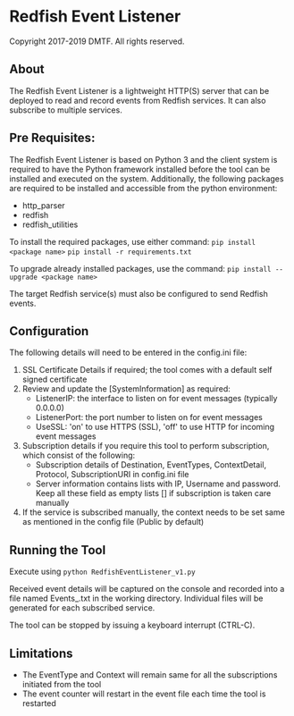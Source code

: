 # Redfish Event Listener

Copyright 2017-2019 DMTF. All rights reserved.

## About

The Redfish Event Listener is a lightweight HTTP(S) server that can be deployed to read and record events from Redfish services.  It can also subscribe to multiple services.

## Pre Requisites:

The Redfish Event Listener is based on Python 3 and the client system is required to have the Python framework installed before the tool can be installed and executed on the system.  Additionally, the following packages are required to be installed and accessible from the python environment:
* http_parser
* redfish
* redfish_utilities

To install the required packages, use either command:
`pip install <package name>`
`pip install -r requirements.txt`

To upgrade already installed packages, use the command:
`pip install --upgrade <package name>`

The target Redfish service(s) must also be configured to send Redfish events.

## Configuration

The following details will need to be entered in the config.ini file:

1. SSL Certificate Details if required; the tool comes with a default self signed certificate
2. Review and update the [SystemInformation] as required:
    * ListenerIP: the interface to listen on for event messages (typically 0.0.0.0)
    * ListenerPort: the port number to listen on for event messages
    * UseSSL: 'on' to use HTTPS (SSL), 'off' to use HTTP for incoming event messages
3. Subscription details if you require this tool to perform subscription, which consist of the following:
    * Subscription details of Destination, EventTypes, ContextDetail, Protocol, SubscriptionURI in config.ini file
    * Server information contains lists with IP, Username and password. Keep all these field as empty lists [] if subscription is taken care manually
4. If the service is subscribed manually, the context needs to be set same as mentioned in the config file (Public by default)

## Running the Tool

Execute using `python RedfishEventListener_v1.py`

Received event details will be captured on the console and recorded into a file named Events_<Service IP>.txt in the working directory.  Individual files will be generated for each subscribed service.

The tool can be stopped by issuing a keyboard interrupt (CTRL-C).

## Limitations

* The EventType and Context will remain same for all the subscriptions initiated from the tool
* The event counter will restart in the event file each time the tool is restarted
